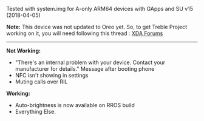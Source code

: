 Tested with system.img for A-only ARM64 devices with GApps and SU v15 (2018-04-05)

**Note:** This device was not updated to Oreo yet. So, to get Treble Project working on it, you will need following this thread : [XDA Forums](https://forum.xda-developers.com/p8lite/p8-lite-2017-discussion/guide-holy-emui8-treble-rom-pra-lx1-t3773216)

***
**Not Working:**

- "There's an internal problem with your device. Contact your manufacturer for details." Message after booting phone
- NFC isn't showing in settings
- Muting calls over RIL 

**Working:**
- Auto-brightness is now available on RROS build
- Everything Else.